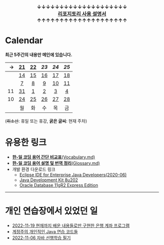 ### <p align="center">↓↓↓↓↓↓↓↓↓↓↓↓↓↓↓↓↓↓↓↓<br><a href="https://github.com/Kade-JSL/JSL56-lectures/blob/main/999999_ETC/0_docs/Tutorial.md#%EB%8F%8C%EC%95%84%EC%98%A4%EC%85%A8%EB%82%98%EC%9A%94-%EC%9E%98-%ED%95%98%EC%85%A8%EC%8A%B5%EB%8B%88%EB%8B%A4"><b>리포지토리 사용 설명서</b></a><br>↑↑↑↑↑↑↑↑↑↑↑↑↑↑↑↑↑↑↑↑</p>

# Calendar

**최근 5주간의 내용만 메인에 있습니다.**

| → | [21](/221011-_JAVA/221121/) | [22](/221011-_JAVA/221122/) | _23_ | _24_ | _25_ |
|--:|:-:|:-:|:-:|:-:|:-:|
|| [14](/221011-_JAVA/221114/) | [15](/221011-_JAVA/221115/) | [16](/221011-_JAVA/221116/) | [17](/221011-_JAVA/221117/) | [18](/221011-_JAVA/221118/) |
|| [7](/221011-_JAVA/221107/) | [8](/221011-_JAVA/221108/) | [9](/221011-_JAVA/221109/) | [10](/221011-_JAVA/221110/) | [11](/221011-_JAVA/221111/) |
| 11 | [31](/221011-_JAVA/22-10/221031/) | [1](/221011-_JAVA/221101/) | [2](/221011-_JAVA/221102/) | [3](/221011-_JAVA/221103/) | [4](/221011-_JAVA/221104/) |
| 10 | [24](/221011-_JAVA/22-10/221024/) | [25](/221011-_JAVA/22-10/221025/) | [26](/221011-_JAVA/22-10/221026/) | [27](/221011-_JAVA/22-10/221027/) | [28](/221011-_JAVA/22-10/221028/) |
|| 월 | 화 | 수 | 목 | 금 |

(~~취소선~~: 휴일 또는 휴강, **굵은 글씨**: 현재 주차)

# 유용한 링크

- [**한-일 코딩 용어 간단 비교표**(Vocabulary.md)](/999999_ETC/0_docs/Vocabulary.md)
- [**한-일 코딩 용어 설명 및 번역 정리**(Glossary.md)](/999999_ETC/0_docs/Glossary.md)
- 개발 환경 다운로드 링크
    - [Eclipse IDE for Enterprise Java Developers(2020-06)](https://www.eclipse.org/downloads/download.php?file=/technology/epp/downloads/release/2020-06/R/eclipse-jee-2020-06-R-win32-x86_64.zip)
    - [Java Development Kit 8u202](https://www.oracle.com/kr/java/technologies/javase/javase8-archive-downloads.html)
    - [Oracle Database 11gR2 Express Edition](https://www.oracle.com/database/technologies/xe-prior-release-downloads.html)
    
---

# 개인 연습장에서 있었던 일

- [2022-11-19 현재까지 배운 내용들로만 구현한 은행 계좌 프로그램](/999999_ETC/1_java/exercises/221119_interfaces_example/)
- [계정주의 개인적인 Java 연습 코드들](/999999_ETC/1_java/src/exercises/)
- [2022-11-06 자바 선행학습 필기](/999999_ETC/1_java/docs/221106_abstract.md)